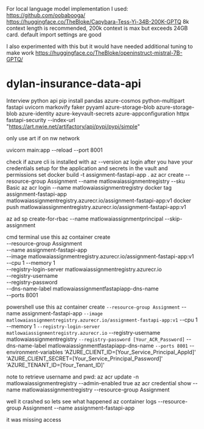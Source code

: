 For local language model implementation I used:
https://github.com/oobabooga/
https://huggingface.co/TheBloke/Capybara-Tess-Yi-34B-200K-GPTQ
8k context length is recommended, 200k context is max but exceeds 24GB card. default import settings are good

I also experimented with this but it would have needed additional tuning to make work
https://huggingface.co/TheBloke/openinstruct-mistral-7B-GPTQ/

# dylan-insurance-data-api
Interview python api
pip install pandas azure-cosmos python-multipart fastapi uvicorn markovify faker pyyaml azure-storage-blob azure-storage-blob azure-identity azure-keyvault-secrets azure-appconfiguration httpx fastapi-security --index-url "https://art.nwie.net/artifactory/api/pypi/pypi/simple"

only use art if on nw network

uvicorn main:app --reload --port 8001

check if azure cli is installed with az --version
az login after you have your credentials setup for the application and secrets in the vault and permissions set
docker build -t assignment-fastapi-app .
az acr create --resource-group Assignment --name matlowaiassignmentregistry --sku Basic
az acr login --name matlowaiassignmentregistry
docker tag assignment-fastapi-app matlowaiassignmentregistry.azurecr.io/assignment-fastapi-app:v1
docker push matlowaiassignmentregistry.azurecr.io/assignment-fastapi-app:v1

az ad sp create-for-rbac --name matlowaiassignmentprincipal --skip-assignment


cmd terminal use this
az container create \
  --resource-group Assignment \
  --name assignment-fastapi-app \
  --image matlowaiassignmentregistry.azurecr.io/assignment-fastapi-app:v1 \
  --cpu 1 --memory 1 \
  --registry-login-server matlowaiassignmentregistry.azurecr.io \
  --registry-username <acr-username> \
  --registry-password <acr-password> \
  --dns-name-label matlowaiassignmentfastapiapp-dns-name \
  --ports 8001

powershell use this
az container create `
  --resource-group Assignment `
  --name assignment-fastapi-app `
  --image matlowaiassignmentregistry.azurecr.io/assignment-fastapi-app:v1 `
  --cpu 1 --memory 1 `
  --registry-login-server matlowaiassignmentregistry.azurecr.io `
  --registry-username matlowaiassignmentregistry `
  --registry-password [Your_ACR_Password] `
  --dns-name-label matlowaiassignmentfastapiapp-dns-name `
  --ports 8001 `
  --environment-variables 'AZURE_CLIENT_ID=[Your_Service_Principal_AppId]' 'AZURE_CLIENT_SECRET=[Your_Service_Principal_Password]' 'AZURE_TENANT_ID=[Your_Tenant_ID]'

note to retrieve username and pwd:
az acr update -n matlowaiassignmentregistry --admin-enabled true
az acr credential show --name matlowaiassignmentregistry --resource-group Assignment

well it crashed so lets see what happened
az container logs --resource-group Assignment --name assignment-fastapi-app

it was missing access